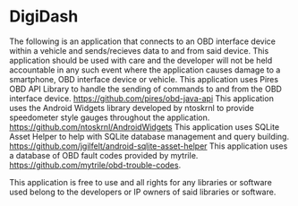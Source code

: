 # DigiDash
The following is an application that connects to an OBD interface device within a vehicle and sends/recieves data to and from said device.
This application should be used with care and the developer will not be held accountable in any such event where the application causes damage to a smartphone, OBD interface device or vehicle.
This application uses Pires OBD API Library to handle the sending of commands to and from the OBD interface device. https://github.com/pires/obd-java-api
This application uses the Android Widgets library developed by ntoskrnl to provide speedometer style gauges throughout the application.  https://github.com/ntoskrnl/AndroidWidgets
This application uses SQLite Asset Helper to help with SQLite database management and query building. https://github.com/jgilfelt/android-sqlite-asset-helper
This application uses a database of OBD fault codes provided by mytrile. https://github.com/mytrile/obd-trouble-codes.

This application is free to use and all rights for any libraries or software used belong to the developers or IP owners of said libraries or software.

